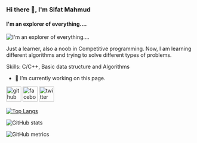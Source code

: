 ### Hi there 👋, I'm Sifat Mahmud
#### I'm an explorer of everything....
![I'm an explorer of everything....](https://www.facebook.com/photo/?fbid=3249054368723876&set=a.1448354918793839)

Just a learner, also a noob in Competitive programming.
Now, I am learning different algorithms and trying to solve different types of problems.

Skills: C/C++, Basic data structure and Algorithms

- 🔭 I’m currently working on this page. 


[<img src='https://cdn.jsdelivr.net/npm/simple-icons@3.0.1/icons/github.svg' alt='github' height='40'>](https://github.com/sifatmahmud)  [<img src='https://cdn.jsdelivr.net/npm/simple-icons@3.0.1/icons/facebook.svg' alt='facebook' height='40'>](https://www.facebook.com/https://www.facebook.com/md.sifat.902819)  [<img src='https://cdn.jsdelivr.net/npm/simple-icons@3.0.1/icons/twitter.svg' alt='twitter' height='40'>](https://twitter.com/@TheSifatMahmud)  

[![Top Langs](https://github-readme-stats.vercel.app/api/top-langs/?username=sifatmahmud)](https://github.com/anuraghazra/github-readme-stats)

![GitHub stats](https://github-readme-stats.vercel.app/api?username=sifatmahmud&show_icons=true)  

![GitHub metrics](https://metrics.lecoq.io/sifatmahmud)  

